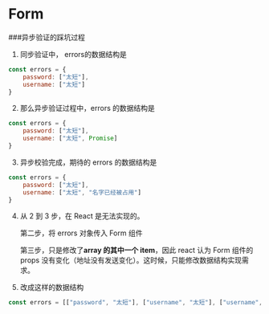 # Form

###异步验证的踩坑过程

1. 同步验证中， errors的数据结构是

```javascript
const errors = {
	password: ["太短"],
	username: ["太短"]
}
```

2. 那么异步验证过程中，errors 的数据结构是

```javascript
const errors = {
	password: ["太短"],
	username: ["太短", Promise]
}
```

3. 异步校验完成，期待的 errors 的数据结构是

```javascript
const errors = {
	password: ["太短"],
	username: ["太短", "名字已经被占用"]
}
```

4. 从 2 到 3 步，在 React 是无法实现的。

   第二步，将 errors 对象传入 Form 组件

   第三步，只是修改了**array 的其中一个 item**，因此 react 认为 Form 组件的 props 没有变化（地址没有发送变化）。这时候，只能修改数据结构实现需求。

5. 改成这样的数据结构

```javascript
const errors = [["password", "太短"], ["username", "太短"], ["username", Promise]]
```



